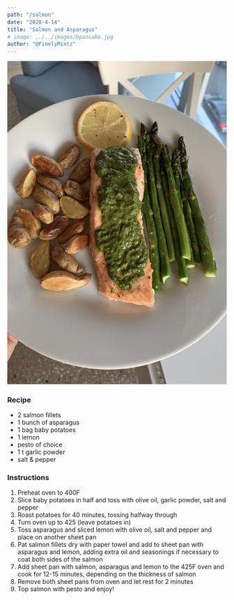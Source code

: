 ```yaml
---
path: "/salmon"
date: "2020-4-14"
title: "Salmon and Asparagus" 
# image: ../../images/bpancake.jpg
author: "@FinelyMintz"
---
```

![Salmon and Asparagus](./salmon.JPG)


### Recipe 

* 2 salmon fillets
* 1 bunch of asparagus
* 1 bag baby potatoes
* 1 lemon
* pesto of choice
* 1 t garlic powder
* salt & pepper



### Instructions

1.	Preheat oven to 400F
2.	Slice baby potatoes in half and toss with olive oil, garlic powder, salt and pepper
3.	Roast potatoes for 40 minutes, tossing halfway through
4.	Turn oven up to 425 (leave potatoes in)
5.	 Toss asparagus and sliced lemon with olive oil, salt and pepper and place on another sheet pan
6.	Pat salmon fillets dry with paper towel and add to sheet pan with asparagus and lemon, adding extra oil and seasonings if necessary to coat both sides of the salmon
7.	Add sheet pan with salmon, asparagus and lemon to the 425F oven and cook for 12-15 minutes, depending on the thickness of salmon
8.	Remove both sheet pans from oven and let rest for 2 minutes
9. Top salmon with pesto and enjoy! 
